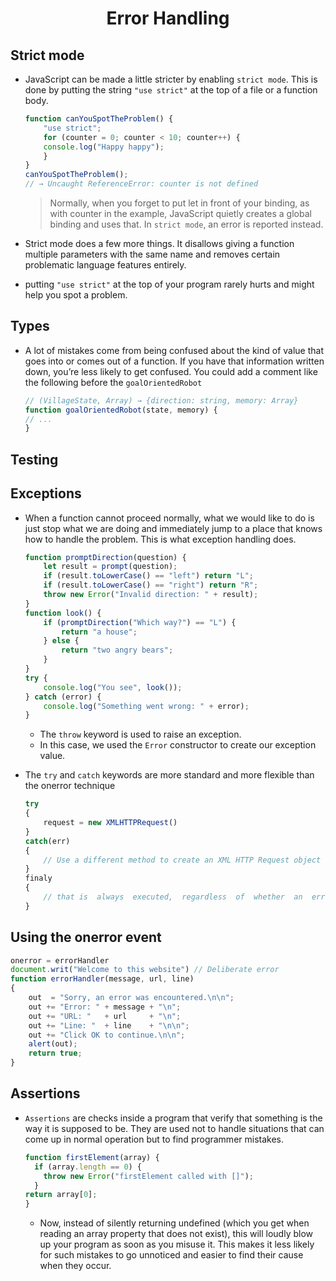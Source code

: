 # <center>Error Handling</center>

## Strict mode

* JavaScript can be made a little stricter by enabling `strict mode`. This is done by putting the string `"use strict"` at the top of a file or a function body. 

    ```javascript
    function canYouSpotTheProblem() {
        "use strict";
        for (counter = 0; counter < 10; counter++) {
        console.log("Happy happy");
        }
    }
    canYouSpotTheProblem();
    // → Uncaught ReferenceError: counter is not defined
    ```
    > Normally, when you forget to put let in front of your binding, as with counter in the example, JavaScript quietly creates a global binding and uses that. In `strict mode`, an error is reported instead.

* Strict mode does a few more things. It disallows giving a function multiple parameters with the same name and removes certain problematic language features entirely.

* putting `"use strict"` at the top of your program rarely hurts and might help you spot a problem.

## Types

* A lot of mistakes come from being confused about the kind of value that goes into or comes out of a function. If you have that information written down, you’re less likely to get confused. You could add a comment like the following before the `goalOrientedRobot`
    
    ```javascript
    // (VillageState, Array) → {direction: string, memory: Array}
    function goalOrientedRobot(state, memory) {
    // ...
    }
    ```

## Testing

## Exceptions

* When a function cannot proceed normally, what we would like to do is just stop what we are doing and immediately jump to a place that knows how to handle the problem. This is what exception handling does.

    ```javascript
    function promptDirection(question) {
        let result = prompt(question);
        if (result.toLowerCase() == "left") return "L";
        if (result.toLowerCase() == "right") return "R";
        throw new Error("Invalid direction: " + result);
    }
    function look() {
        if (promptDirection("Which way?") == "L") {
            return "a house";
        } else {
            return "two angry bears";
        }
    }
    try {
        console.log("You see", look());
    } catch (error) {
        console.log("Something went wrong: " + error);
    }
    ```
    * The `throw` keyword is used to raise an exception.
    * In this case, we used the `Error` constructor to create our exception value.

* The `try` and `catch` keywords are more standard and more flexible than the onerror technique

  ```javascript
  try
  {
      request = new XMLHTTPRequest()
  }
  catch(err)
  {
      // Use a different method to create an XML HTTP Request object
  }
  finaly
  {
      // that is  always  executed,  regardless  of  whether  an  error occurs  in  the  try clause.
  }
  ```

## Using the onerror event

```javascript
onerror = errorHandler
document.writ("Welcome to this website") // Deliberate error
function errorHandler(message, url, line)
{
    out  = "Sorry, an error was encountered.\n\n";
    out += "Error: " + message + "\n";
    out += "URL: "   + url     + "\n";
    out += "Line: "  + line    + "\n\n";
    out += "Click OK to continue.\n\n";
    alert(out);
    return true;
}
```

## Assertions

* `Assertions` are checks inside a program that verify that something is the way it is supposed to be. They are used not to handle situations that can come up in normal operation but to find programmer mistakes.

  ```javascript
  function firstElement(array) {
    if (array.length == 0) {
      throw new Error("firstElement called with []");
    }
  return array[0];
  }
  ```
  
  * Now, instead of silently returning undefined (which you get when reading an array property that does not exist), this will loudly blow up your program as soon as you misuse it. This makes it less likely for such mistakes to go unnoticed and easier to find their cause when they occur.